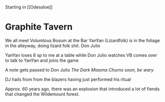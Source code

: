 Starting in [[Odessloe]] 
# Graphite Tavern
We all meet 
Volumtous Bosum at the Bar
YanYan (Lizardfolk) is in the foliage in the alleyway, doing lizard folk shit.
Don Julio 

YanYan loses 8 sp to me at a table while Don Julio watches
VB comes over to talk to YanYan and joins the game

A note gets passed to Don Julio 
*The Dark Miasma Churns soon, be wary*

DJ hails from from the blazers having just performed his ritual 

Approx. 60 years ago, there was an explosion that introduced a lot of fiends that changed the Wildemount forest. 